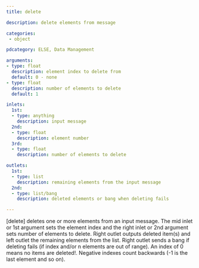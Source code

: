 ```yaml
---
title: delete

description: delete elements from message

categories:
 - object

pdcategory: ELSE, Data Management

arguments:
- type: float
  description: element index to delete from
  default: 0 - none
- type: float
  description: number of elements to delete
  default: 1

inlets:
  1st:
  - type: anything
    description: input message
  2nd:
  - type: float
    description: element number
  3rd:
  - type: float
    description: number of elements to delete

outlets:
  1st:
  - type: list
    description: remaining elements from the input message
  2nd:
  - type: list/bang
    description: deleted elements or bang when deleting fails

---
```


[delete] deletes one or more elements from an input message. The mid inlet or 1st argument sets the element index and the right inlet or 2nd argument sets number of elements to delete. Right outlet outputs deleted item(s) and left outlet the remaining elements from the list. Right outlet sends a bang if deleting fails (if index and/or n elements are out of range). An index of 0 means no items are deleted!. Negative indexes count backwards (-1 is the last element and so on).

